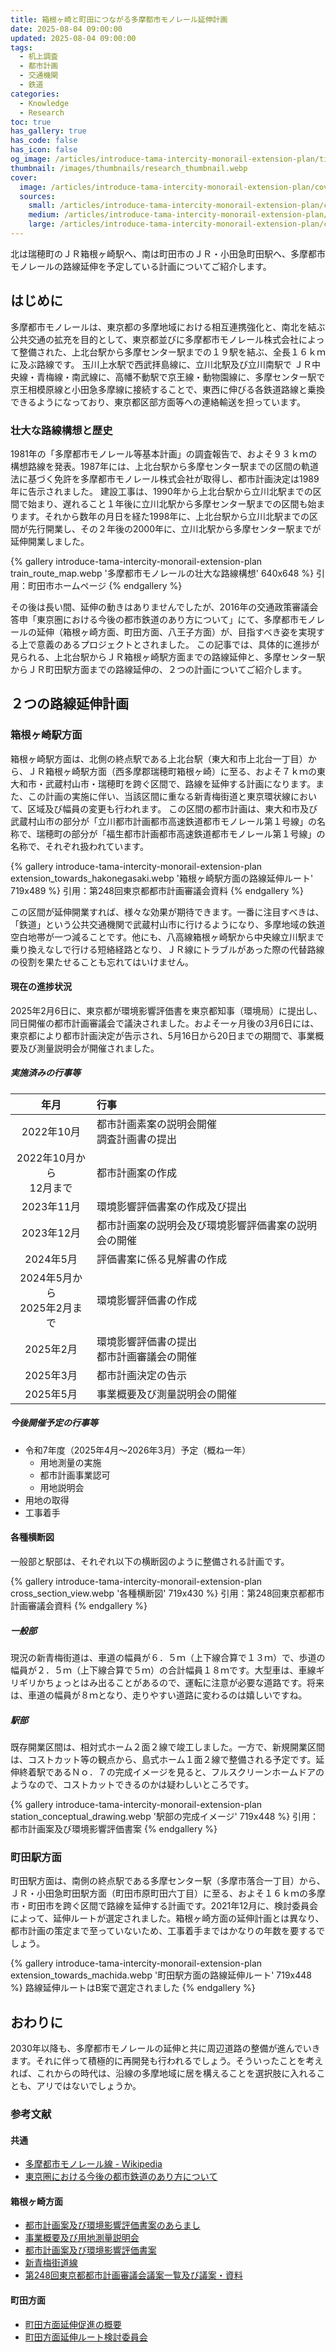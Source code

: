 ```yaml
---
title: 箱根ヶ崎と町田につながる多摩都市モノレール延伸計画
date: 2025-08-04 09:00:00
updated: 2025-08-04 09:00:00
tags:
  - 机上調査
  - 都市計画
  - 交通機関
  - 鉄道
categories:
  - Knowledge
  - Research
toc: true
has_gallery: true
has_code: false
has_icon: false
og_image: /articles/introduce-tama-intercity-monorail-extension-plan/title.webp
thumbnail: /images/thumbnails/research_thumbnail.webp
cover:
  image: /articles/introduce-tama-intercity-monorail-extension-plan/cover.webp
  sources:
    small: /articles/introduce-tama-intercity-monorail-extension-plan/cover_small.webp
    medium: /articles/introduce-tama-intercity-monorail-extension-plan/cover_medium.webp
    large: /articles/introduce-tama-intercity-monorail-extension-plan/cover_large.webp
---
```


北は瑞穂町のＪＲ箱根ヶ崎駅へ、南は町田市のＪＲ・小田急町田駅へ、多摩都市モノレールの路線延伸を予定している計画についてご紹介します。

<!-- more -->

## はじめに

多摩都市モノレールは、東京都の多摩地域における相互連携強化と、南北を結ぶ公共交通の拡充を目的として、東京都並びに多摩都市モノレール株式会社によって整備された、上北台駅から多摩センター駅までの１９駅を結ぶ、全長１６ｋｍに及ぶ路線です。
玉川上水駅で西武拝島線に、立川北駅及び立川南駅で ＪＲ中央線・青梅線・南武線に、高幡不動駅で京王線・動物園線に、多摩センター駅で京王相模原線と小田急多摩線に接続することで、東西に伸びる各鉄道路線と乗換できるようになっており、東京都区部方面等への連絡輸送を担っています。

### 壮大な路線構想と歴史

1981年の「多摩都市モノレール等基本計画」の調査報告で、およそ９３ｋｍの構想路線を発表。1987年には、上北台駅から多摩センター駅までの区間の軌道法に基づく免許を多摩都市モノレール株式会社が取得し、都市計画決定は1989年に告示されました。
建設工事は、1990年から上北台駅から立川北駅までの区間で始まり、遅れること１年後に立川北駅から多摩センター駅までの区間も始まります。それから数年の月日を経た1998年に、上北台駅から立川北駅までの区間が先行開業し、その２年後の2000年に、立川北駅から多摩センター駅までが延伸開業しました。

{% gallery introduce-tama-intercity-monorail-extension-plan train_route_map.webp '多摩都市モノレールの壮大な路線構想' 640x648 %}
引用：町田市ホームページ
{% endgallery %}

その後は長い間、延伸の動きはありませんでしたが、2016年の交通政策審議会答申「東京圏における今後の都市鉄道のあり方について」にて、多摩都市モノレールの延伸（箱根ヶ崎方面、町田方面、八王子方面）が、目指すべき姿を実現する上で意義のあるプロジェクトとされました。
この記事では、具体的に進捗が見られる、上北台駅からＪＲ箱根ヶ崎駅方面までの路線延伸と、多摩センター駅からＪＲ町田駅方面までの路線延伸の、２つの計画についてご紹介します。

## ２つの路線延伸計画

### 箱根ヶ崎駅方面

箱根ヶ崎駅方面は、北側の終点駅である上北台駅（東大和市上北台一丁目）から、ＪＲ箱根ヶ崎駅方面（西多摩郡瑞穂町箱根ヶ崎）に至る、およそ７ｋｍの東大和市・武蔵村山市・瑞穂町を跨ぐ区間で、路線を延伸する計画になります。また、この計画の実施に伴い、当該区間に重なる新青梅街道と東京環状線において、区域及び幅員の変更も行われます。
この区間の都市計画は、東大和市及び武蔵村山市の部分が「立川都市計画都市高速鉄道都市モノレール第１号線」の名称で、瑞穂町の部分が「福生都市計画都市高速鉄道都市モノレール第１号線」の名称で、それぞれ扱われています。

{% gallery introduce-tama-intercity-monorail-extension-plan extension_towards_hakonegasaki.webp '箱根ヶ崎駅方面の路線延伸ルート' 719x489 %}
引用：第248回東京都都市計画審議会資料
{% endgallery %}

この区間が延伸開業すれば、様々な効果が期待できます。一番に注目すべきは、「鉄道」という公共交通機関で武蔵村山市に行けるようになり、多摩地域の鉄道空白地帯が一つ減ることです。他にも、八高線箱根ヶ崎駅から中央線立川駅まで乗り換えなしで行ける短絡経路となり、ＪＲ線にトラブルがあった際の代替路線の役割を果たせることも忘れてはいけません。

#### 現在の進捗状況

2025年2月6日に、東京都が環境影響評価書を東京都知事（環境局）に提出し、同日開催の都市計画審議会で議決されました。およそ一ヶ月後の3月6日には、東京都により都市計画決定が告示され、5月16日から20日までの期間で、事業概要及び測量説明会が開催されました。

##### 実施済みの行事等

|           年月            | 行事                         |
|:-----------------------:|:---------------------------|
|        2022年10月         | 都市計画素案の説明会開催<br/>調査計画書の提出  |
|  2022年10月から<br/>12月まで   | 都市計画案の作成                   |
|        2023年11月         | 環境影響評価書案の作成及び提出            |
|        2023年12月         | 都市計画案の説明会及び環境影響評価書案の説明会の開催 |
|         2024年5月         | 評価書案に係る見解書の作成              |
| 2024年5月から<br/>2025年2月まで | 環境影響評価書の作成                 |
|         2025年2月         | 環境影響評価書の提出<br/>都市計画審議会の開催  |
|         2025年3月         | 都市計画決定の告示                  |
|         2025年5月         | 事業概要及び測量説明会の開催             |

##### 今後開催予定の行事等

- 令和7年度（2025年4月～2026年3月）予定（概ね一年）
  - 用地測量の実施
  - 都市計画事業認可
  - 用地説明会
- 用地の取得
- 工事着手

#### 各種横断図

一般部と駅部は、それぞれ以下の横断図のように整備される計画です。

{% gallery introduce-tama-intercity-monorail-extension-plan cross_section_view.webp '各種横断図' 719x430 %}
引用：第248回東京都都市計画審議会資料
{% endgallery %}

##### 一般部

現況の新青梅街道は、車道の幅員が６．５ｍ（上下線合算で１３ｍ）で、歩道の幅員が２．５ｍ（上下線合算で５ｍ）の合計幅員１８ｍです。大型車は、車線ギリギリかちょっとはみ出ることがあるので、運転に注意が必要な道路です。将来は、車道の幅員が８ｍとなり、走りやすい道路に変わるのは嬉しいですね。

##### 駅部

既存開業区間は、相対式ホーム２面２線で竣工しました。一方で、新規開業区間は、コストカット等の観点から、島式ホーム１面２線で整備される予定です。延伸終着駅であるＮｏ．７の完成イメージを見ると、フルスクリーンホームドアのようなので、コストカットできるのかは疑わしいところです。

{% gallery introduce-tama-intercity-monorail-extension-plan station_conceptual_drawing.webp '駅部の完成イメージ' 719x448 %}
引用：都市計画案及び環境影響評価書案
{% endgallery %}

### 町田駅方面

町田駅方面は、南側の終点駅である多摩センター駅（多摩市落合一丁目）から、ＪＲ・小田急町田駅方面（町田市原町田六丁目）に至る、およそ１６ｋｍの多摩市・町田市を跨ぐ区間で路線を延伸する計画です。2021年12月に、検討委員会によって、延伸ルートが選定されました。箱根ヶ崎方面の延伸計画とは異なり、都市計画の策定まで至っていないため、工事着手まではかなりの年数を要するでしょう。

{% gallery introduce-tama-intercity-monorail-extension-plan extension_towards_machida.webp '町田駅方面の路線延伸ルート' 719x448 %}
路線延伸ルートはB案で選定されました
{% endgallery %}

## おわりに

2030年以降も、多摩都市モノレールの延伸と共に周辺道路の整備が進んでいきます。それに伴って積極的に再開発も行われるでしょう。そういったことを考えれば、これからの時代は、沿線の多摩地域に居を構えることを選択肢に入れることも、アリではないでしょうか。

### 参考文献

#### 共通

- [多摩都市モノレール線 - Wikipedia](https://ja.wikipedia.org/wiki/%E5%A4%9A%E6%91%A9%E9%83%BD%E5%B8%82%E3%83%A2%E3%83%8E%E3%83%AC%E3%83%BC%E3%83%AB%E7%B7%9A)
- [東京圏における今後の都市鉄道のあり方について](https://www.mlit.go.jp/policy/shingikai/tetsudo01_sg_000261.html)

#### 箱根ヶ崎方面

- [都市計画案及び環境影響評価書案のあらまし](https://www.toshiseibi.metro.tokyo.lg.jp/documents/d/toshiseibi/pdf_kiban_pamphlet_pdf_pamphlet_tamamono)
- [事業概要及び用地測量説明会](https://www.kensetsu.metro.tokyo.lg.jp/documents/d/kensetsu/mono_setumeikai_panfuretto_250521)
- [都市計画案及び環境影響評価書案](https://www.toshiseibi.metro.tokyo.lg.jp/documents/d/toshiseibi/pdf_kiban_pamphlet_pdf_slide_tamamono)
- [新青梅街道線](https://www.kensetsu.metro.tokyo.lg.jp/jimusho/kitakita/zentai)
- [第248回東京都都市計画審議会議案一覧及び議案・資料](https://www.toshiseibi.metro.tokyo.lg.jp/basic/singikai/aramashi/toshikei248/a)

#### 町田方面

- [町田方面延伸促進の概要](https://www.city.machida.tokyo.jp/kurashi/sumai/kotsu/tetsukido/tamamonorail/tamamonorail.html)
- [町田方面延伸ルート検討委員会](https://www.toshiseibi.metro.tokyo.lg.jp/kotsu_butsuryu/tetsudo/new_sistem/mono_route)
